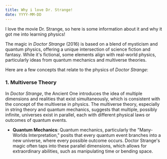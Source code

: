 ```yaml
---
title: Why i love Dr. Strange!
date: YYYY-MM-DD
---
```


I love the movie Dr. Strange, so here is some information about it and why it got me into learning physics!

The magic in *Doctor Strange* (2016) is based on a blend of mysticism and quantum physics, offering a unique intersection of science fiction and fantasy. While it's fictional, some elements align with real-world physics, particularly ideas from quantum mechanics and multiverse theories.

Here are a few concepts that relate to the physics of *Doctor Strange*:

### 1. **Multiverse Theory**
In *Doctor Strange*, the Ancient One introduces the idea of multiple dimensions and realities that exist simultaneously, which is consistent with the concept of the multiverse in physics. The multiverse theory, especially in string theory and quantum mechanics, suggests that multiple, possibly infinite, universes exist in parallel, each with different physical laws or outcomes of quantum events.

- **Quantum Mechanics**: Quantum mechanics, particularly the "Many-Worlds Interpretation," posits that every quantum event branches into a new universe, where every possible outcome occurs. Doctor Strange's magic often taps into these parallel dimensions, which allows for extraordinary abilities, such as manipulating time or bending space.
